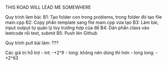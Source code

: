 THIS ROAD WILL LEAD ME SOMEWHERE

Quy trình làm bài:
B1: Tạo folder con trong problems, trong folder đó tạo file main.cpp
B2: Copy phần template sang file main.cpp vừa tạo
B3: Làm bài, input output tự quản lý tùy trường hợp của đề
B4: Dán phần class vào leetcode rồi test, submit
B5: Push lên Github

Quy trình pull bài làm:
???

Các giá trị hỗ trợ
    - int: -+2^9
    - long: không nên dùng thì hơn
    - long long: -+2^63

